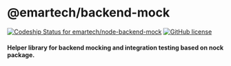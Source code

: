 # @emartech/backend-mock

[![Codeship Status for emartech/node-backend-mock](https://app.codeship.com/projects/e8cd4770-53ec-0136-6b2e-5ea9ecf167ca/status?branch=master)](https://app.codeship.com/projects/294381) [![GitHub license](https://img.shields.io/github/license/emartech/node-backend-mock.svg)](https://github.com/emartech/node-backend-mock/blob/master/LICENSE)

#### Helper library for backend mocking and integration testing based on nock package.
